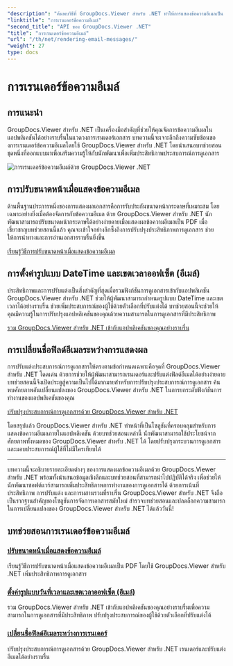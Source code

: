 ```yaml
---
"description": "ค้นพบวิธีที่ GroupDocs.Viewer สำหรับ .NET ทำให้การแสดงข้อความอีเมลเป็น PDF ง่ายขึ้น เรียนรู้การปรับขนาดหน้า ตั้งค่ารูปแบบ DateTime และเปลี่ยนชื่อฟิลด์อย่างมีประสิทธิภาพ"
"linktitle": "การเรนเดอร์ข้อความอีเมล์"
"second_title": "API ของ GroupDocs.Viewer .NET"
"title": "การเรนเดอร์ข้อความอีเมล์"
"url": "/th/net/rendering-email-messages/"
"weight": 27
type: docs
---
```

# การเรนเดอร์ข้อความอีเมล์

## การแนะนำ

GroupDocs.Viewer สำหรับ .NET เป็นเครื่องมือสำคัญที่ช่วยให้คุณจัดการข้อความอีเมลในแอปพลิเคชันได้อย่างราบรื่นในแวดวงการเรนเดอร์เอกสาร บทความนี้จะเจาะลึกถึงความซับซ้อนของการเรนเดอร์ข้อความอีเมลโดยใช้ GroupDocs.Viewer สำหรับ .NET โดยนำเสนอบทช่วยสอนชุดหนึ่งที่ออกแบบมาเพื่อเสริมความรู้ให้กับนักพัฒนาเพื่อเพิ่มประสิทธิภาพประสบการณ์การดูเอกสาร

![การเรนเดอร์ข้อความอีเมล์ด้วย GroupDocs.Viewer .NET](/viewer/rendering-email-messages/image.png)

## การปรับขนาดหน้าเมื่อแสดงข้อความอีเมล

ด้านพื้นฐานประการหนึ่งของการแสดงผลเอกสารคือการรับประกันขนาดหน้ากระดาษที่เหมาะสม โดยเฉพาะอย่างยิ่งเมื่อต้องจัดการกับข้อความอีเมล ด้วย GroupDocs.Viewer สำหรับ .NET นักพัฒนาสามารถปรับขนาดหน้ากระดาษได้อย่างง่ายดายเมื่อแสดงผลข้อความอีเมลเป็น PDF เมื่อเชี่ยวชาญบทช่วยสอนนี้แล้ว คุณจะเข้าใจอย่างลึกซึ้งถึงการปรับปรุงประสิทธิภาพการดูเอกสาร ช่วยให้การนำทางและการอ่านเอกสารราบรื่นยิ่งขึ้น

[เรียนรู้วิธีการปรับขนาดหน้าเมื่อแสดงข้อความอีเมล](./adjust-page-size-email/)

## การตั้งค่ารูปแบบ DateTime และเขตเวลาออฟเซ็ต (อีเมล์)

ประสิทธิภาพและการปรับแต่งเป็นสิ่งสำคัญที่สุดเมื่อรวมฟังก์ชันการดูเอกสารเข้ากับแอปพลิเคชัน GroupDocs.Viewer สำหรับ .NET ช่วยให้ผู้พัฒนาสามารถกำหนดรูปแบบ DateTime และเขตเวลาได้อย่างราบรื่น ช่วยเพิ่มประสบการณ์ของผู้ใช้ด้วยตัวเลือกที่ปรับแต่งได้ บทช่วยสอนนี้จะช่วยให้คุณมีความรู้ในการปรับปรุงแอปพลิเคชันของคุณด้วยความสามารถในการดูเอกสารที่มีประสิทธิภาพ

[รวม GroupDocs.Viewer สำหรับ .NET เข้ากับแอปพลิเคชันของคุณอย่างราบรื่น](./set-date-time-format-offset-email/)

## การเปลี่ยนชื่อฟิลด์อีเมลระหว่างการแสดงผล

การปรับแต่งประสบการณ์การดูเอกสารให้ตรงตามข้อกำหนดเฉพาะคือจุดที่ GroupDocs.Viewer สำหรับ .NET โดดเด่น ด้วยการช่วยให้ผู้พัฒนาสามารถเรนเดอร์และปรับแต่งฟิลด์อีเมลได้อย่างง่ายดาย บทช่วยสอนนี้จึงเปิดประตูสู่ความเป็นไปได้มากมายสำหรับการปรับปรุงประสบการณ์การดูเอกสาร ค้นพบศักยภาพอันเปลี่ยนแปลงของ GroupDocs.Viewer สำหรับ .NET ในการยกระดับฟังก์ชันการทำงานของแอปพลิเคชันของคุณ

[ปรับปรุงประสบการณ์การดูเอกสารด้วย GroupDocs.Viewer สำหรับ .NET](./rename-email-fields/)

โดยสรุปแล้ว GroupDocs.Viewer สำหรับ .NET ทำหน้าที่เป็นโซลูชันที่ครอบคลุมสำหรับการแสดงข้อความอีเมลภายในแอปพลิเคชัน ด้วยบทช่วยสอนเหล่านี้ นักพัฒนาสามารถใช้ประโยชน์จากศักยภาพทั้งหมดของ GroupDocs.Viewer สำหรับ .NET ได้ โดยปรับปรุงกระบวนการดูเอกสารและมอบประสบการณ์ผู้ใช้ที่ไม่มีใครเทียบได้

--- 

บทความนี้จะอธิบายรายละเอียดต่างๆ ของการแสดงผลข้อความอีเมลด้วย GroupDocs.Viewer สำหรับ .NET พร้อมทั้งนำเสนอข้อมูลเชิงลึกและบทช่วยสอนที่สามารถนำไปปฏิบัติได้จริง เพื่อช่วยให้นักพัฒนาซอฟต์แวร์สามารถเพิ่มประสิทธิภาพการทำงานของการดูเอกสารได้ ด้วยการเน้นที่ประสิทธิภาพ การปรับแต่ง และการผสานรวมที่ราบรื่น GroupDocs.Viewer สำหรับ .NET จึงถือเป็นรากฐานสำคัญของโซลูชันการจัดการเอกสารสมัยใหม่ สำรวจบทช่วยสอนและปลดล็อกความสามารถในการเปลี่ยนแปลงของ GroupDocs.Viewer สำหรับ .NET ได้แล้ววันนี้!
## บทช่วยสอนการเรนเดอร์ข้อความอีเมล์
### [ปรับขนาดหน้าเมื่อแสดงข้อความอีเมล์](./adjust-page-size-email/)
เรียนรู้วิธีการปรับขนาดหน้าเมื่อแสดงข้อความอีเมลเป็น PDF โดยใช้ GroupDocs.Viewer สำหรับ .NET เพิ่มประสิทธิภาพการดูเอกสาร
### [ตั้งค่ารูปแบบวันที่เวลาและเขตเวลาออฟเซ็ต (อีเมล์)](./set-date-time-format-offset-email/)
รวม GroupDocs.Viewer สำหรับ .NET เข้ากับแอปพลิเคชันของคุณอย่างราบรื่นเพื่อความสามารถในการดูเอกสารที่มีประสิทธิภาพ ปรับปรุงประสบการณ์ของผู้ใช้ด้วยตัวเลือกที่ปรับแต่งได้
### [เปลี่ยนชื่อฟิลด์อีเมลระหว่างการเรนเดอร์](./rename-email-fields/)
ปรับปรุงประสบการณ์การดูเอกสารด้วย GroupDocs.Viewer สำหรับ .NET เรนเดอร์และปรับแต่งอีเมลได้อย่างราบรื่น